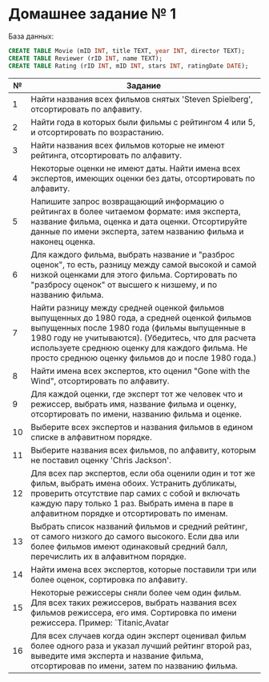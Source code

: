 # Домашнее задание № 1
База данных:
```sql
CREATE TABLE Movie (mID INT, title TEXT, year INT, director TEXT);
CREATE TABLE Reviewer (rID INT, name TEXT);
CREATE TABLE Rating (rID INT, mID INT, stars INT, ratingDate DATE);
```

| № | Задание |
|---|---------|
| 1 | Найти названия всех фильмов снятых 'Steven Spielberg', отсортировать по алфавиту. |
| 2 | Найти года в которых были фильмы с рейтингом 4 или 5, и отсортировать по возрастанию. |
| 3 | Найти названия всех фильмов которые не имеют рейтинга, отсортировать по алфавиту. |
| 4 | Некоторые оценки не имеют даты. Найти имена всех экспертов, имеющих оценки без даты, отсортировать по алфавиту. |
| 5 | Напишите запрос возвращающий информацию о рейтингах в более читаемом формате: имя эксперта, название фильма, оценка и дата оценки. Отсортируйте данные по имени эксперта, затем названию фильма и наконец оценка. |
| 6 | Для каждого фильма, выбрать название и "разброс оценок", то есть, разницу между самой высокой и самой низкой оценками для этого фильма. Сортировать по "разбросу оценок" от высшего к низшему, и по названию фильма. |
| 7 | Найти разницу между средней оценкой фильмов выпущенных до 1980 года, а средней оценкой фильмов выпущенных после 1980 года (фильмы выпущенные в 1980 году не учитываются). (Убедитесь, что для расчета используете среднюю оценку для каждого фильма. Не просто среднюю оценку фильмов до и после 1980 года.) |
| 8 | Найти имена всех экспертов, кто оценил "Gone with the Wind", отсортировать по алфавиту. |
| 9 | Для каждой оценки, где эксперт тот же человек что и режиссер, выбрать имя, название фильма и оценку, отсортировать по имени, названию фильма и оценке. |
| 10 | Выберите всех экспертов и названия фильмов в едином списке в алфавитном порядке. |
| 11 | Выберите названия всех фильмов, по алфавиту, которым не поставил оценку 'Chris Jackson'. |
| 12 | Для всех пар экспертов, если оба оценили один и тот же фильм, выбрать имена обоих. Устранить дубликаты, проверить отсутствие пар самих с собой и включать каждую пару только 1 раз. Выбрать имена в паре в алфавитном порядке и отсортировать по именам. |
| 13 | Выбрать список названий фильмов и средний рейтинг, от самого низкого до самого высокого. Если два или более фильмов имеют одинаковый средний балл, перечислить их в алфавитном порядке. |
| 14 | Найти имена всех экспертов, которые поставили три или более оценок, сортировка по алфавиту. |
| 15 | Некоторые режиссеры сняли более чем один фильм. Для всех таких режиссеров, выбрать названия всех фильмов режиссера, его имя. Сортировка по имени режиссера. Пример: `Titanic,Avatar | James Cameron` |
| 16 | Для всех случаев когда один эксперт оценивал фильм более одного раза и указал лучший рейтинг второй раз, выведите имя эксперта и название фильма, отсортировав по имени, затем по названию фильма. |
